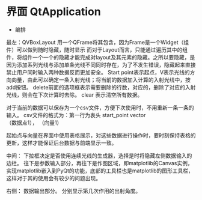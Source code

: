 # 界面 QtApplication

- 编排

最左：QVBoxLayout 用一个QFrame将其包含，因为Frame是一个Widget（组件）可以做到随时隐藏，随时显示
而对于Layout而言，只能通过遍历其中的组件，将组件一个一个的隐藏才能完成对layout及其元素的隐藏。之所以要隐藏，是因为添加系列光线与添加单条光线不同同时存在，为了不发生错误，隐藏起来直接禁止用户同时输入两种数据反而更加安全。
Start point表示起点，V表示光线的方向向量，由此可以确定一条入射光线；将当前的数据加入计算的入射光线中，按add按钮。
delete前面的选项框表示需要删除的行数，对应的，删除了对应的入射光线，则会在下次计算时去除。
clear 表示清空所有数据。

对于当前的数据可以保存为一个csv文件，方便下次使用时，不用重新一条一条的输入。
csv文件的格式为：第一行为表头
start_point vector   
（数据点1）， （向量1）

起始点与向量在界面中使用表格展示，对这些数据进行操作时，要时刻保持表格的更新，这样才能保证后台数据与前端显示一致。

中间：
下拉框决定是否使用连续光线的生成器，选择是时将隐藏左侧数据输入的边栏。
往下是参数输入部分，再往下是作图区域，即matplotlib的Canvas实例，实现matplotlib嵌入到PyQt的功能，底部的工具栏也是matplotlib的图形工具栏，这样对于其的使用会有较少的问题出现。


右侧：
数据输出部分。
分别显示第几次作用的出射角度。